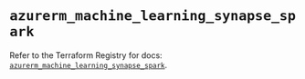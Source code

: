 # `azurerm_machine_learning_synapse_spark`

Refer to the Terraform Registry for docs: [`azurerm_machine_learning_synapse_spark`](https://registry.terraform.io/providers/hashicorp/azurerm/4.41.0/docs/resources/machine_learning_synapse_spark).
